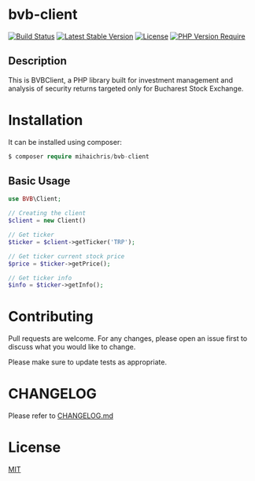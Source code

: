 # bvb-client

[![Build Status](https://github.com/mihaichris/bvb-client/actions/workflows/build.yml/badge.svg)](https://github.com/mihaichris/bvb-client/actions/workflows/build.yml) [![Latest Stable Version](http://poser.pugx.org/mihaichris/bvb-client/v)](https://packagist.org/packages/phpunit/phpunit) [![License](http://poser.pugx.org/mihaichris/bvb-client/license)](https://github.com/mihaichris/bvb-client/actions/workflows/build.yml) [![PHP Version Require](http://poser.pugx.org/mihaichris/bvb-client/require/php)](https://packagist.org/packages/mihaichris/bvb-client)

## Description

This is BVBClient, a PHP library built for investment management and analysis of security returns targeted only for Bucharest Stock Exchange.

# Installation

It can be installed using composer:
```php
$ composer require mihaichris/bvb-client
```


## Basic Usage

```php
use BVB\Client;

// Creating the client
$client = new Client()

// Get ticker
$ticker = $client->getTicker('TRP');

// Get ticker current stock price
$price = $ticker->getPrice();

// Get ticker info
$info = $ticker->getInfo();

```

# Contributing
Pull requests are welcome. For any changes, please open an issue first to discuss what you would like to change.

Please make sure to update tests as appropriate.

# CHANGELOG
 Please refer to [CHANGELOG.md](https://github.com/mihaichris/bvb-client/blob/main/CHANGELOG.md)


# License
[MIT](https://opensource.org/licenses/MIT)
